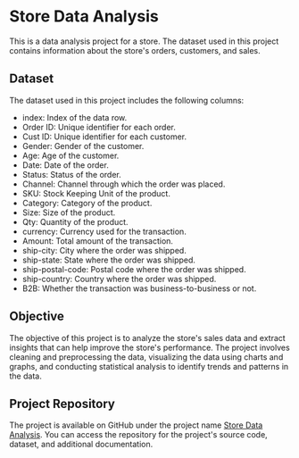 # Store Data Analysis

This is a data analysis project for a store. The dataset used in this project contains information about the store's orders, customers, and sales.

## Dataset

The dataset used in this project includes the following columns:

- index: Index of the data row.
- Order ID: Unique identifier for each order.
- Cust ID: Unique identifier for each customer.
- Gender: Gender of the customer.
- Age: Age of the customer.
- Date: Date of the order.
- Status: Status of the order.
- Channel: Channel through which the order was placed.
- SKU: Stock Keeping Unit of the product.
- Category: Category of the product.
- Size: Size of the product.
- Qty: Quantity of the product.
- currency: Currency used for the transaction.
- Amount: Total amount of the transaction.
- ship-city: City where the order was shipped.
- ship-state: State where the order was shipped.
- ship-postal-code: Postal code where the order was shipped.
- ship-country: Country where the order was shipped.
- B2B: Whether the transaction was business-to-business or not.

## Objective

The objective of this project is to analyze the store's sales data and extract insights that can help improve the store's performance. The project involves cleaning and preprocessing the data, visualizing the data using charts and graphs, and conducting statistical analysis to identify trends and patterns in the data.

## Project Repository

The project is available on GitHub under the project name [Store Data Analysis](https://github.com/Pranay62/Store_Data_Analysis_Excel). You can access the repository for the project's source code, dataset, and additional documentation.
